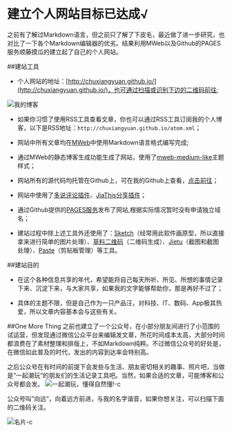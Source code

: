 # 建立个人网站目标已达成√
之前有了解过Markdown语言，但之前只了解了下皮毛，最近做了进一步研究，也对比了一下各个Markdown编辑器的优劣。结果利用MWeb以及Github的PAGES服务顺藤摸瓜的建立起了自己的个人网站。

##建站工具
- 个人网站的地址：[http://chuxiangyuan.github.io/](http://chuxiangyuan.github.io/)，也可通过扫描或识别下边的二维码前往;

![我的博客](http://o6lwrrweh.bkt.clouddn.com/2016-05-13-我的博客.jpg)

- 如果你习惯了使用RSS工具查看文章，你也可以通过RSS工具订阅我的个人博客，以下是RSS地址：`http://chuxiangyuan.github.io/atom.xml`；

- 网站中所有文章均在[MWeb](http://zh.mweb.im)中使用Markdown语言格式编写完成;

- 通过MWeb的静态博客生成功能生成了网站，使用了[mweb-medium-like](https://github.com/oulvhai/mweb-medium-like)主题样式；

- 网站所有的源代码均托管在Github上，可在我的Github上查看，[点击前往](https://github.com/ChuXiangyuan/chuxiangyuan.github.io)；

- 网站中使用了[多说评论插件](http://duoshuo.com)、[JiaThis分享插件](http://www.jiathis.com)；

- 通过Github提供的[PAGES服务](https://pages.github.com)发布了网站,根据实际情况暂时没有申请独立域名；

- 建站过程中除上述工具外还使用了：[Sketch](http://www.sketchapp.com)（经常用此软件画原型，所以直接拿来进行简单的图片处理）、[草料二维码](http://cli.im/)（二维码生成）、[Jietu](https://itunes.apple.com/cn/app/jie-tu-jietu/id1059334054?mt=12)（截图和截图处理）、[Paste](http://pasteapp.me)（剪贴板管理）等工具。

##建站目的
- 在这个各种信息共享的年代，希望能将自己每天所听、所见、所想的事情记录下来、沉淀下来，与大家共享，如果我的文字能够帮助你，那是再好不过了；

- 具体的主题不限，但是自己作为一只产品汪，对科技、IT、数码、App极其热爱，所以文章内容基本会与这些有关。

##One More Thing
之前也建立了一个公众号，在小部分朋友间进行了小范围的试运营，但发现通过微信公众平台来编辑发文章，所花时间成本太高，大部分时间都浪费在了素材整理和排版上，不如Markdown纯粹。不过微信公众号的好处是，在微信如此普及的时代，发出的内容到达率会特别高。

之后公众号在有时间的前提下会发些与生活、朋友密切相关的趣事、照片吧，当做是”一起潮玩“的朋友们的生活记录工具吧。当然，如果合适的文章，可能博客和公众号都会发。
![一起潮玩，懂得自然懂!-c](http://o6lwrrweh.bkt.clouddn.com/2016-05-13-一起潮玩.jpg)

公众号叫”向远“，向着远方前进，与我的名字谐音，如果你想关注，可以扫描下面的二维码关注。

![名片-c](http://o6lwrrweh.bkt.clouddn.com/2016-05-13-名片.jpg)




